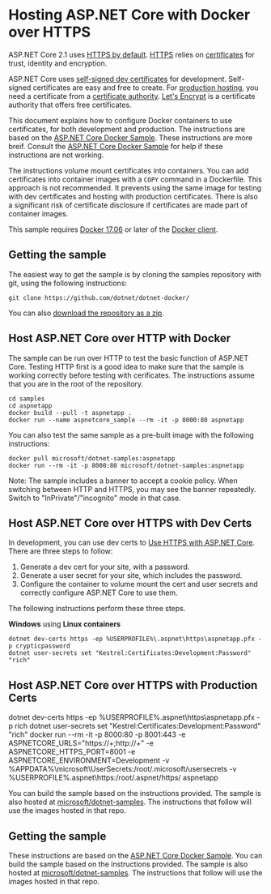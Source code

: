 # Hosting ASP.NET Core with Docker over HTTPS

ASP.NET Core 2.1 uses [HTTPS by default](https://docs.microsoft.com/en-us/aspnet/core/security/enforcing-ssl). [HTTPS](https://en.wikipedia.org/wiki/HTTPS) relies on [certificates](https://en.wikipedia.org/wiki/Public_key_certificate) for trust, identity and encryption.

ASP.NET Core uses [self-signed dev certificates](https://en.wikipedia.org/wiki/Self-signed_certificate) for development. Self-signed certificates are easy and free to create. For [production hosting](https://blogs.msdn.microsoft.com/webdev/2017/11/29/configuring-https-in-asp-net-core-across-different-platforms/), you need a certificate from a [certificate authority](https://en.wikipedia.org/wiki/Certificate_authority). [Let's Encrypt](https://letsencrypt.org/) is a certificate authority that offers free certificates.

This document explains how to configure Docker containers to use certificates, for both development and production. The instructions are based on the [ASP.NET Core Docker Sample](README.md). These instructions are more breif. Consult the [ASP.NET Core Docker Sample](README.md) for help if these instructions are not working.

The instructions volume mount certificates into containers. You can add certificates into container images with a `COPY` command in a Dockerfile. This approach is not recommended. It prevents using the same image for testing with dev certificates and hosting with production certificates. There is also a  significant risk of certificate disclosure if certificates are made part of container images.

This sample requires [Docker 17.06](https://docs.docker.com/release-notes/docker-ce) or later of the [Docker client](https://www.docker.com/products/docker).

## Getting the sample

The easiest way to get the sample is by cloning the samples repository with git, using the following instructions:

```console
git clone https://github.com/dotnet/dotnet-docker/
```

You can also [download the repository as a zip](https://github.com/dotnet/dotnet-docker/archive/master.zip).

## Host ASP.NET Core over HTTP with Docker

The sample can be run over HTTP to test the basic function of ASP.NET Core. Testing HTTP first is a good idea to make sure that the sample is working correctly before testing with cerificates. The instructions assume that you are in the root of the repository.

```console
cd samples
cd aspnetapp
docker build --pull -t aspnetapp .
docker run --name aspnetcore_sample --rm -it -p 8000:80 aspnetapp
```

You can also test the same sample as a pre-built image with the following instructions:

```console
docker pull microsoft/dotnet-samples:aspnetapp
docker run --rm -it -p 8000:80 microsoft/dotnet-samples:aspnetapp
```

Note: The sample includes a banner to accept a cookie policy. When switching between HTTP and HTTPS, you may see the banner repeatedly. Switch to "InPrivate"/"incognito" mode in that case.

## Host ASP.NET Core over HTTPS with Dev Certs

In development, you can use dev certs to [Use HTTPS with ASP.NET Core](https://docs.microsoft.com/en-us/aspnet/core/security/enforcing-ssl). There are three steps to follow:

1. Generate a dev cert for your site, with a password.
2. Generate a user secret for your site, which includes the password.
3. Configure the container to volume mount the cert and user secrets and correctly configure ASP.NET Core to use them.

The following instructions perform these three steps.

**Windows** using **Linux containers**

```console
dotnet dev-certs https -ep %USERPROFILE%\.aspnet\https\aspnetapp.pfx -p crypticpassword
dotnet user-secrets set "Kestrel:Certificates:Development:Password" "rich"

```

## Host ASP.NET Core over HTTPS with Production Certs



dotnet dev-certs https -ep %USERPROFILE%\.aspnet\https\aspnetapp.pfx -p rich
dotnet user-secrets set "Kestrel:Certificates:Development:Password" "rich"
docker run --rm -it -p 8000:80 -p 8001:443 -e ASPNETCORE_URLS="https://+;http://+" -e ASPNETCORE_HTTPS_PORT=8001 -e ASPNETCORE_ENVIRONMENT=Development -v %APPDATA%\microsoft\UserSecrets\:/root/.microsoft/usersecrets -v %USERPROFILE%\.aspnet\https:/root/.aspnet/https/ aspnetapp



You can build the sample based on the instructions provided. The sample is also hosted at [microsoft/dotnet-samples](https://hub.docker.com/r/microsoft/dotnet-samples/). The instructions that follow will use the images hosted in that repo.



## Getting the sample

These instructions are based on the [ASP.NET Core Docker Sample](README.md). You can build the sample based on the instructions provided. The sample is also hosted at [microsoft/dotnet-samples](https://hub.docker.com/r/microsoft/dotnet-samples/). The instructions that follow will use the images hosted in that repo.
